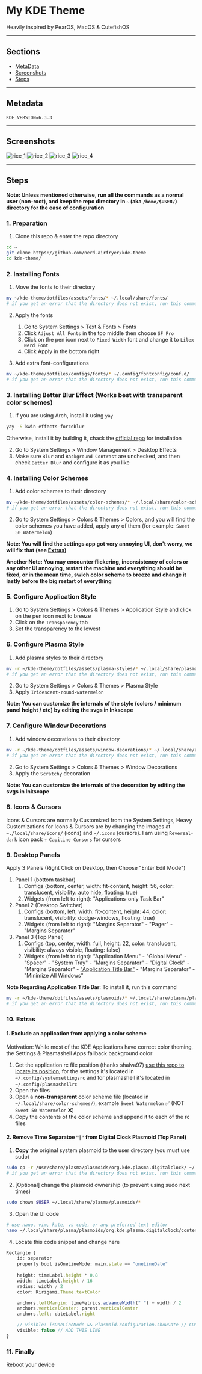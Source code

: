 # My KDE Theme

Heavily inspired by PearOS, MacOS & CutefishOS

---

## Sections

- [MetaData](#metadata)
- [Screenshots](#screenshots)
- [Steps](#steps)

---

## Metadata

```
KDE_VERSION=6.3.3
```

---

## Screenshots

![rice_1](screenshots/rice_1.png)
![rice_2](screenshots/rice_2.png)
![rice_3](screenshots/rice_3.png)
![rice_4](screenshots/rice_4.png)

---

## Steps

**Note: Unless mentioned otherwise, run all the commands as a normal user (non-root), and keep the repo directory in `~` (aka `/home/$USER/`) directory for the ease of configuration**

### 1. Preparation

1. Clone this repo & enter the repo directory

```bash
cd ~
git clone https://github.com/nerd-airfryer/kde-theme
cd kde-theme/
```

### 2. Installing Fonts

1. Move the fonts to their directory

```bash
mv ~/kde-theme/dotfiles/assets/fonts/* ~/.local/share/fonts/
# if you get an error that the directory does not exist, run this command: mkdir -p ~/.local/share/fonts/ && echo "Great, now, re-run this command (without quotes): 'mv ~/kde-theme/dotfiles/assets/fonts/* ~/.local/share/fonts/'"
```

2. Apply the fonts
    1. Go to System Settings > Text & Fonts > Fonts
    2. Click `Adjust All Fonts` in the top middle then choose `SF Pro`
    3. Click on the pen icon next to `Fixed Width` font and change it to `Lilex Nerd Font`
    4. Click Apply in the bottom right

3. Add extra font-configurations

```bash
mv ~/kde-theme/dotfiles/configs/fonts/* ~/.config/fontconfig/conf.d/
# if you get an error that the directory does not exist, run this command: mkdir -p ~/.config/fontconfig/conf.d/ && echo "Great, now, re-run this command (without quotes): 'mv ~/kde-theme/dotfiles/configs/fonts/* ~/.config/fontconfig/conf.d/'"
```

### 3. Installing Better Blur Effect (Works best with transparent color schemes)

1. If you are using Arch, install it using `yay`

```bash
yay -S kwin-effects-forceblur
```

Otherwise, install it by building it, chack the [official repo](https://github.com/taj-ny/kwin-effects-forceblur) for installation

2. Go to System Settings > Window Management > Desktop Effects
3. Make sure `Blur` and `Background Contrast` are unchecked, and then check `Better Blur` and configure it as you like

### 4. Installing Color Schemes

1. Add color schemes to their directory

```bash
mv ~/kde-theme/dotfiles/assets/color-schemes/* ~/.local/share/color-schemes/
# if you get an error that the directory does not exist, run this command: mkdir -p ~/.local/share/color-schemes/ && echo "Great, now, re-run this command (without quotes): 'mv ~/kde-theme/dotfiles/assets/color-schemes/* ~/.local/share/color-schemes/'"
```

2. Go to System Settings > Colors & Themes > Colors, and you will find the color schemes you have added, apply any of them (for example: `Sweet 50 Watermelon`)

**Note: You will find the settings app got very annoying UI, don't worry, we will fix that (see [Extras](#9-extras))**

**Another Note: You may encounter flickering, inconsistency of colors or any other UI annoying, restart the machine and everything should be fixed, or in the mean time, swich color scheme to breeze and change it lastly before the big restart of everything**

### 5. Configure Application Style

1. Go to System Settings > Colors & Themes > Application Style and click on the pen icon next to breeze
2. Click on the `Transparency` tab
3. Set the transparency to the lowest

### 6. Configure Plasma Style

1. Add plasma styles to their directory

```bash
mv -r ~/kde-theme/dotfiles/assets/plasma-styles/* ~/.local/share/plasma/desktoptheme/
# if you get an error that the directory does not exist, run this command: mkdir -p ~/.local/share/plasma/desktoptheme/ && echo "Great, now, re-run this command (without quotes): 'mv -r ~/kde-theme/dotfiles/assets/plasma-styles/* ~/.local/share/plasma/desktoptheme/'"
```

2. Go to System Settings > Colors & Themes > Plasma Style
3. Apply `Iridescent-round-watermelon`

**Note: You can customize the internals of the style (colors / minimum panel height / etc) by editing the svgs in Inkscape**

### 7. Configure Window Decorations

1. Add window decorations to their directory

```bash
mv -r ~/kde-theme/dotfiles/assets/window-decorations/* ~/.local/share/aurorae/themes/
# if you get an error that the directory does not exist, run this command: mkdir -p ~/.local/share/aurorae/themes/ && echo "Great, now, re-run this command (without quotes): 'mv -r ~/kde-theme/dotfiles/assets/window-decorations/* ~/.local/share/aurorae/themes/'"
```

2. Go to System Settings > Colors & Themes > Window Decorations
3. Apply the `Scratchy` decoration

**Note: You can customize the internals of the decoration by editing the svgs in Inkscape**

### 8. Icons & Cursors 

Icons & Cursors are normally Customized from the System Settings, Heavy Customizations for Icons & Cursors are by changing the images at `~./local/share/icons/` (icons) and `~/.icons` (cursors). I am using `Reversal-dark` icon pack + `Capitine Cursors` for cursors

### 9. Desktop Panels

Apply 3 Panels (Right Click on Desktop, then Choose "Enter Edit Mode")

1. Panel 1 (bottom taskbar)
    1. Configs (bottom, center, width: fit-content, height: 56, color: translucent, visibility: auto hide, floating: true)
    2. Widgets (from left to right): "Applications-only Task Bar"
2. Panel 2 (Desktop Switcher)
    1. Configs (bottom, left, width: fit-content, height: 44, color: translucent, visibility: dodge-windows, floating: true)
    2. Widgets (from left to right): "Margins Separator" - "Pager" - "Margins Separator"
3. Panel 3 (Top Panel)
    1. Configs (top, center, width: full, height: 22, color: translucent, visibility: always visible, floating: false)
    2. Widgets (from left to right): "Application Menu" - "Global Menu" - "Spacer" - "System Tray" - "Margins Separator" - "Digital Clock" - "Margins Separator" - <u>"Application Title Bar"</u> - "Margins Separator" - "Minimize All Windows"

**Note Regarding Application Title Bar**: To install it, run this command

```bash
mv -r ~/kde-theme/dotfiles/assets/plasmoids/* ~/.local/share/plasma/plasmoids/
# if you get an error that the directory does not exist, run this command: mkdir -p ~/.local/share/plasma/plasmoids/ && echo "Great, now, re-run this command (without quotes): 'mv -r ~/kde-theme/dotfiles/assets/plasmoids/* ~/.local/share/plasma/plasmoids/'"
```

### 10. Extras

#### 1. Exclude an application from applying a color scheme

Motivation: While most of the KDE Applications have correct color theming, the Settings & Plasmashell Apps fallback background color

1. Get the application rc file position (thanks shalva97) [use this repo to locate its position](https://github.com/shalva97/kde-configuration-files), for the settings it's located in `~/.config/systemsettingsrc` and for plasmashell it's located in `~/.config/plasmashellrc`
2. Open the files
3. Open a **non-transparent** color scheme file (located in `~/.local/share/color-schemes/`), example `Sweet Watermelon` ✅ (NOT `Sweet 50 Watermelon` ❌)
4. Copy the contents of the color scheme and append it to each of the rc files

#### 2. Remove Time Separatoe `"|"` from Digital Clock Plasmoid (Top Panel)

1. **Copy** the original system plasmoid to the user directory (you must use sudo)

```bash
sudo cp -r /usr/share/plasma/plasmoids/org.kde.plasma.digitalclock/ ~/.local/share/plasma/plasmoids/
# if you get an error that the directory does not exist, run this command: mkdir -p ~/.local/share/plasma/plasmoids/ && echo "Great, now, re-run this command (without quotes): 'sudo cp -r /usr/share/plasma/plasmoids/org.kde.plasma.digitalclock/ ~/.local/share/plasma/plasmoids/'"
```

2. [Optional] change the plasmoid ownership (to prevent using sudo next times)

```bash
sudo chown $USER ~/.local/share/plasma/plasmoids/*
```

3. Open the UI code

```bash
# use nano, vim, kate, vs code, or any preferred text editor
nano ~/.local/share/plasma/plasmoids/org.kde.plasma.digitalclock/contents/ui/DigitalClock.qml
```

4. Locate this code snippet and change here

```ts
Rectangle {
    id: separator
    property bool isOneLineMode: main.state == "oneLineDate"
    
    height: timeLabel.height * 0.8
    width: timeLabel.height / 16
    radius: width / 2
    color: Kirigami.Theme.textColor

    anchors.leftMargin: timeMetrics.advanceWidth(" ") + width / 2
    anchors.verticalCenter: parent.verticalCenter
    anchors.left: dateLabel.right

    // visible: isOneLineMode && Plasmoid.configuration.showDate // COMMENT THIS LINE
    visible: false // ADD THIS LINE
}
```

### 11. Finally

Reboot your device